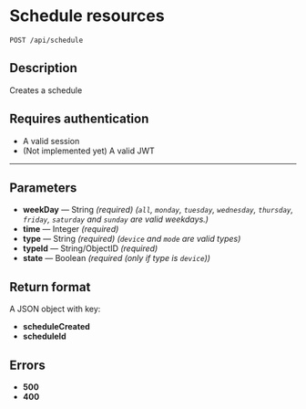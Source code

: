 # Schedule resources

    POST /api/schedule

## Description

Creates a schedule

## Requires authentication

* A valid session
* (Not implemented yet) A valid JWT

***

## Parameters

- **weekDay** — String _(required)_ _(`all`, `monday`, `tuesday`, `wednesday`, `thursday`, `friday`, `saturday` and `sunday` are valid weekdays.)_
- **time** — Integer _(required)_
- **type** — String _(required)_ _(`device` and `mode` are valid types)_
- **typeId** — String/ObjectID _(required)_
- **state** — Boolean _(required (only if type is `device`))_

## Return format

A JSON object with key:

- **scheduleCreated**
- **scheduleId**

## Errors

- **500**
- **400**
